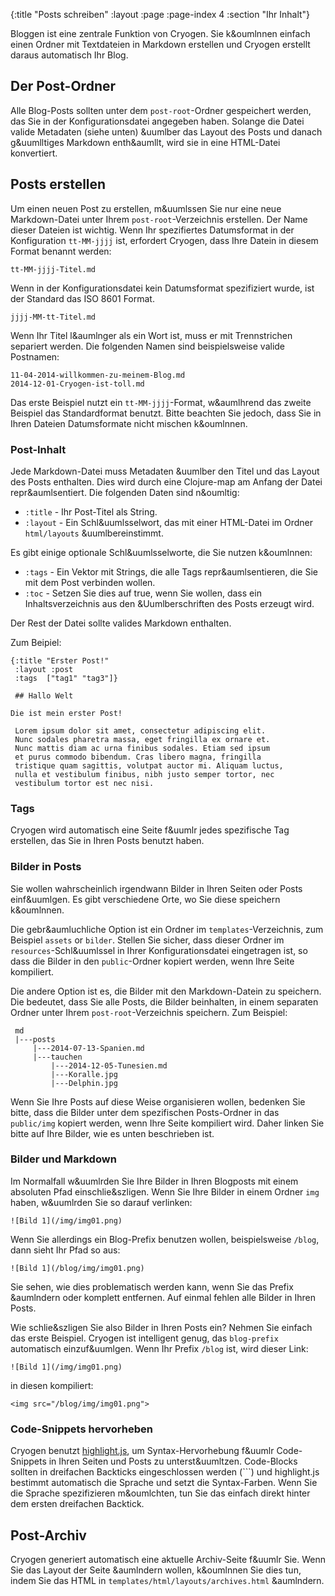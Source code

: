 {:title "Posts schreiben"
 :layout :page
 :page-index 4
 :section "Ihr Inhalt"}
 
Bloggen ist eine zentrale Funktion von Cryogen. Sie k&oumlnnen einfach einen Ordner mit Textdateien in Markdown erstellen und Cryogen erstellt daraus automatisch Ihr Blog.

## Der Post-Ordner

Alle Blog-Posts sollten unter dem `post-root`-Ordner gespeichert werden, das Sie in der Konfigurationsdatei angegeben haben. Solange die Datei valide Metadaten (siehe unten) &uumlber das Layout des Posts und danach g&uumlltiges Markdown enth&aumllt, wird sie in eine HTML-Datei konvertiert.

## Posts erstellen

Um einen neuen Post zu erstellen, m&uumlssen Sie nur eine neue Markdown-Datei unter Ihrem `post-root`-Verzeichnis erstellen. Der Name dieser Dateien ist wichtig. Wenn Ihr spezifiertes Datumsformat in der Konfiguration `tt-MM-jjjj` ist, erfordert Cryogen, dass Ihre Datein in diesem Format benannt werden:

```
tt-MM-jjjj-Titel.md
```

Wenn in der Konfigurationsdatei kein Datumsformat spezifiziert wurde, ist der Standard das ISO 8601 Format.

```
jjjj-MM-tt-Titel.md
```

Wenn Ihr Titel l&aumlnger als ein Wort ist, muss er mit Trennstrichen separiert werden. Die folgenden Namen sind beispielsweise valide Postnamen:
 
```
11-04-2014-willkommen-zu-meinem-Blog.md
2014-12-01-Cryogen-ist-toll.md
```

Das erste Beispiel nutzt ein `tt-MM-jjjj`-Format, w&aumlhrend das zweite Beispiel das Standardformat benutzt. Bitte beachten Sie jedoch, dass Sie in Ihren Dateien Datumsformate nicht mischen k&oumlnnen.

### Post-Inhalt

Jede Markdown-Datei muss Metadaten &uumlber den Titel und das Layout des Posts enthalten. Dies wird durch eine Clojure-map am Anfang der Datei repr&aumlsentiert. Die folgenden Daten sind n&oumltig:

  * `:title` - Ihr Post-Titel als String.
  * `:layout` - Ein Schl&uumlsselwort, das mit einer HTML-Datei im Ordner `html/layouts` &uumlbereinstimmt.
   
Es gibt einige optionale Schl&uumlsselworte, die Sie nutzen k&oumlnnen:

  * `:tags` - Ein Vektor mit Strings, die alle Tags repr&aumlsentieren, die Sie mit dem Post verbinden wollen.
  * `:toc` - Setzen Sie dies auf true, wenn Sie wollen, dass ein Inhaltsverzeichnis aus den &Uumlberschriften des Posts erzeugt wird.

Der Rest der Datei sollte valides Markdown enthalten.

Zum Beipiel:

```
{:title "Erster Post!"
 :layout :post
 :tags  ["tag1" "tag3"]}

 ## Hallo Welt

Die ist mein erster Post!

 Lorem ipsum dolor sit amet, consectetur adipiscing elit.
 Nunc sodales pharetra massa, eget fringilla ex ornare et.
 Nunc mattis diam ac urna finibus sodales. Etiam sed ipsum
 et purus commodo bibendum. Cras libero magna, fringilla
 tristique quam sagittis, volutpat auctor mi. Aliquam luctus,
 nulla et vestibulum finibus, nibh justo semper tortor, nec
 vestibulum tortor est nec nisi.
```

### Tags

Cryogen wird automatisch eine Seite f&uumlr jedes spezifische Tag erstellen, das Sie in Ihren Posts benutzt haben.
  
### Bilder in Posts

Sie wollen wahrscheinlich irgendwann Bilder in Ihren Seiten oder Posts einf&uumlgen. Es gibt verschiedene Orte, wo Sie diese speichern k&oumlnnen.

Die gebr&aumluchliche Option ist ein Ordner im `templates`-Verzeichnis, zum Beispiel `assets` or `bilder`. Stellen Sie sicher, dass dieser Ordner im `resources`-Schl&uumlssel in Ihrer Konfigurationsdatei eingetragen ist, so dass die Bilder in den `public`-Ordner kopiert werden, wenn Ihre Seite kompiliert.

Die andere Option ist es, die Bilder mit den Markdown-Datein zu speichern. Die bedeutet, dass Sie alle Posts, die Bilder beinhalten, in einem separaten Ordner unter Ihrem `post-root`-Verzeichnis speichern. Zum Beispiel:

```
 md
 |---posts
     |---2014-07-13-Spanien.md
     |---tauchen
         |---2014-12-05-Tunesien.md
         |---Koralle.jpg
         |---Delphin.jpg
```

Wenn Sie Ihre Posts auf diese Weise organisieren wollen, bedenken Sie bitte, dass die Bilder unter dem spezifischen Posts-Ordner in das `public/img` kopiert werden, wenn Ihre Seite kompiliert wird. Daher linken Sie bitte auf Ihre Bilder, wie es unten beschrieben ist.

### Bilder und Markdown

Im Normalfall w&uumlrden Sie Ihre Bilder in Ihren Blogposts mit einem absoluten Pfad einschlie&szligen. Wenn Sie Ihre Bilder in einem Ordner `img` haben, w&uumlrden Sie so darauf verlinken:

```
![Bild 1](/img/img01.png)
```

Wenn Sie allerdings ein Blog-Prefix benutzen wollen, beispielsweise `/blog`, dann sieht Ihr Pfad so aus:

```
![Bild 1](/blog/img/img01.png)
```

Sie sehen, wie dies problematisch werden kann, wenn Sie das Prefix &aumlndern oder komplett entfernen. Auf einmal fehlen alle Bilder in Ihren Posts.

Wie schlie&szligen Sie also Bilder in Ihren Posts ein? Nehmen Sie einfach das erste Beispiel. Cryogen ist intelligent genug, das `blog-prefix` automatisch einzuf&uumlgen. Wenn Ihr Prefix `/blog` ist, wird dieser Link:
 
```
![Bild 1](/img/img01.png)
```

in diesen kompiliert:

```
<img src="/blog/img/img01.png">
```

### Code-Snippets hervorheben

Cryogen benutzt [highlight.js](https://highlightjs.org/), um Syntax-Hervorhebung f&uumlr Code-Snippets in Ihren Seiten und Posts zu unterst&uumltzen. Code-Blocks sollten in dreifachen Backticks eingeschlossen werden (```) und highlight.js bestimmt automatisch die Sprache und setzt die Syntax-Farben. Wenn Sie die Sprache spezifizieren m&oumlchten, tun Sie das einfach direkt hinter dem ersten dreifachen Backtick.

## Post-Archiv

Cryogen generiert automatisch eine aktuelle Archiv-Seite f&uumlr Sie. Wenn Sie das Layout der Seite &aumlndern wollen, k&oumlnnen Sie dies tun, indem Sie das HTML in `templates/html/layouts/archives.html` &aumlndern.
 
